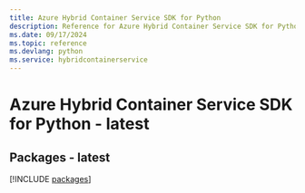 ```yaml
---
title: Azure Hybrid Container Service SDK for Python
description: Reference for Azure Hybrid Container Service SDK for Python
ms.date: 09/17/2024
ms.topic: reference
ms.devlang: python
ms.service: hybridcontainerservice
---
```

# Azure Hybrid Container Service SDK for Python - latest
## Packages - latest
[!INCLUDE [packages](hybrid-container-service-index.md)]